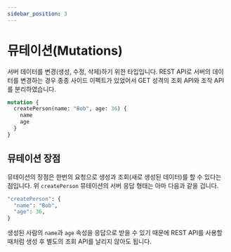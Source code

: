 ```yaml
---
sidebar_position: 3
---
```


# 뮤테이션(Mutations)

서버 데이터를 변경(생성, 수정, 삭제)하기 위한 타입입니다. REST API로 서버의 데이터를 변경하는 경우 종종 사이드 이펙트가 있었어서 GET 성격의 조회 API와 조작 API를 분리하였습니다.

```graphql
mutation {
  createPerson(name: "Bob", age: 36) {
    name
    age
  }
}
```

## 뮤테이션 장점

뮤테이션의 장점은 한번의 요청으로 생성과 조회(새로 생성된 데이터)를 할 수 있다는 점입니다. 위 `createPerson` 뮤테이션의 서버 응답 형태는 아마 다음과 같을 겁니다.

```graphql
"createPerson": {
  "name": "Bob",
  "age": 36,
}
```

생성된 사람의 `name`과 `age` 속성을 응답으로 받을 수 있기 때문에 REST API를 사용할 때처럼 생성 후 별도의 조회 API를 날리지 않아도 됩니다.



